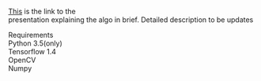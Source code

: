 [This](https://docs.google.com/presentation/d/1niFtRGOegT9jFcqXAsJ1vefYUIYLhS0BVa5yx_mcdXM/edit?usp=sharing) is the link to the <br/> 
presentation explaining the algo in brief.
Detailed description to be updates

Requirements<br/>
Python 3.5(only)<br/>
Tensorflow 1.4<br/>
OpenCV<br/>
Numpy
